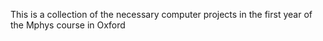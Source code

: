 This is a collection of the necessary computer projects in the first year of the Mphys course in Oxford
